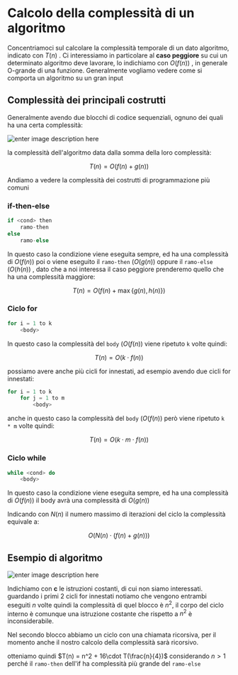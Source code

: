 ﻿# Calcolo della complessità di un algoritmo

Concentriamoci sul calcolare la complessità temporale di un dato algoritmo, indicato con $T(n)$ .
Ci interessiamo in particolare al **caso peggiore** su cui un determinato algoritmo deve lavorare, lo indichiamo con $O(f(n))$ , in generale O-grande di una funzione.
Generalmente vogliamo vedere come si comporta un algoritmo su un gran input

## Complessità dei principali costrutti

Generalmente avendo due blocchi di codice sequenziali, ognuno dei quali ha una certa complessità:

![enter image description here](https://i.ibb.co/jWdpxVZ/algoritmo.png)

la complessità dell'algoritmo data dalla somma della loro complessità:

$$T(n) = O\big(f(n) + g(n)\big)$$

Andiamo a vedere la complessità dei costrutti di programmazione più comuni

### if-then-else

``` C
if <cond> then
	ramo-then
else
	ramo-else
```

In questo caso la condizione viene eseguita sempre, ed ha una complessità di $O(f(n))$ 
poi o viene eseguito il `ramo-then` $(O(g(n))$ oppure il `ramo-else` $(O(h(n))$ , dato che a noi interessa il caso peggiore prenderemo quello che ha una complessità maggiore:

$$T(n) = O\big(f(n) + \max\{g(n), h(n)\}\big)$$


### Ciclo for

``` C
for i = 1 to k
	<body>
```

In questo caso la complessità del `body` $(O(f(n))$ viene ripetuto `k` volte quindi:

$$T(n) = O\big(k \cdot f(n)\big)$$

possiamo avere anche più cicli for innestati, ad esempio avendo due cicli for innestati:

``` C
for i = 1 to k
	for j = 1 to m
		<body>

```

anche in questo caso la complessità del `body` $(O(f(n))$ però viene ripetuto `k * m` volte quindi:

$$T(n) = O\big(k \cdot m \cdot f(n)\big)$$


### Ciclo while

``` C
while <cond> do
	<body>
```

In questo caso la condizione viene eseguita sempre, ed ha una complessità di $O(f(n))$
il body avrà una complessità di $O(g(n))$

Indicando con $N(n)$ il numero massimo di iterazioni del ciclo la complessità equivale a:

$$O\big(N(n) \cdot (f(n) + g(n))\big)$$


## Esempio di algoritmo


![enter image description here](https://i.ibb.co/VpBgPzv/algo-example.png)

Indichiamo con **c** le istruzioni costanti, di cui non siamo interessati. 
guardando i primi 2 cicli for innestati notiamo che vengono entrambi eseguiti $n$ volte quindi la complessità di quel blocco è $n^2$, il corpo del ciclo interno è comunque una istruzione costante che rispetto a $n^2$ è inconsiderabile.

Nel secondo blocco abbiamo un ciclo con una chiamata ricorsiva, per il momento anche il nostro calcolo della complessità sarà ricorsivo.

otteniamo quindi $T(n) = n^2 + 16\cdot T(\frac{n}{4})$ considerando $n > 1$ perché il `ramo-then` dell'if ha complessità più grande del `ramo-else`


